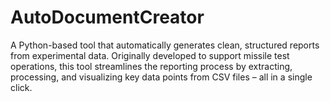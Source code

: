 # AutoDocumentCreator
 A Python-based tool that automatically generates clean, structured reports from experimental data. Originally developed to support missile test operations, this tool streamlines the reporting process by extracting, processing, and visualizing key data points from CSV files – all in a single click.
